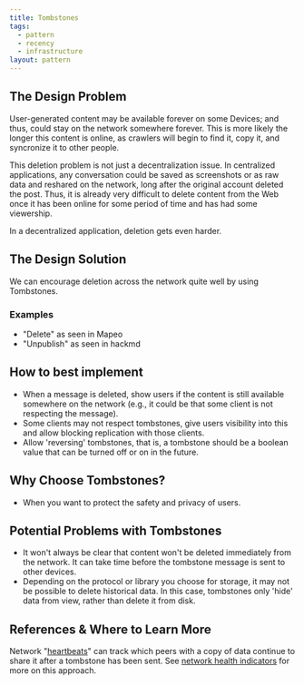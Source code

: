 ```yaml
---
title: Tombstones
tags:
  - pattern
  - recency
  - infrastructure
layout: pattern
---
```


## The Design Problem

User-generated content may be available forever on some Devices; and thus, could stay on the network somewhere forever. This is more likely the longer this content is online, as crawlers will begin to find it, copy it, and syncronize it to other people.

This deletion problem is not just a decentralization issue. In centralized applications, any conversation could be saved as screenshots or as raw data and reshared on the network, long after the original account deleted the post. Thus, it is already very difficult to delete content from the Web once it has been online for some period of time and has had some viewership.

In a decentralized application, deletion gets even harder.

## The Design Solution

We can encourage deletion across the network quite well by using Tombstones.

### Examples

* "Delete" as seen in Mapeo 
* "Unpublish" as seen in hackmd

## How to best implement

- When a message is deleted, show users if the content is still available somewhere on the network (e.g., it could be that some client is not respecting the message).
- Some clients may not respect tombstones, give users visibility into this and allow blocking replication with those clients.
- Allow 'reversing' tombstones, that is, a tombstone should be a boolean value that can be turned off or on in the future.

## Why Choose Tombstones?

- When you want to protect the safety and privacy of users.

## Potential Problems with Tombstones

- It won't always be clear that content won't be deleted immediately from the network. It can take time before the tombstone message is sent to other devices.
- Depending on the protocol or library you choose for storage, it may not be possible to delete historical data. In this case, tombstones only 'hide' data from view, rather than delete it from disk.

## References & Where to Learn More

Network "[heartbeats](https://en.wikipedia.org/wiki/Heartbeat_(computing))" can track which peers with a copy of data continue to share it after a tombstone has been sent. See [network health indicators](patterns/network-health-indicator.md) for more on this approach.
